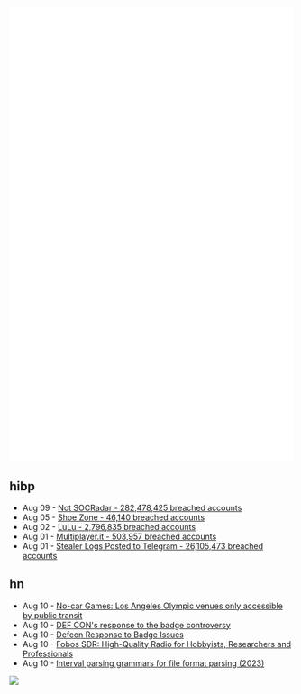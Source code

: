 ![Metrics](https://raw.githubusercontent.com/phixion/phixion/master/metrics.svg)

## hibp

<!--
for https://github.com/phixion/phixion/blob/main/.github/workflows/feeds.yml
-->
<!--START_SECTION:haveibeenpwnd-->
- Aug 09 - [Not SOCRadar - 282,478,425 breached accounts](https://haveibeenpwned.com/PwnedWebsites#NotSOCRadar)
- Aug 05 - [Shoe Zone - 46,140 breached accounts](https://haveibeenpwned.com/PwnedWebsites#ShoeZone)
- Aug 02 - [LuLu - 2,796,835 breached accounts](https://haveibeenpwned.com/PwnedWebsites#LuLu)
- Aug 01 - [Multiplayer.it - 503,957 breached accounts](https://haveibeenpwned.com/PwnedWebsites#MultiplayerIt)
- Aug 01 - [Stealer Logs Posted to Telegram - 26,105,473 breached accounts](https://haveibeenpwned.com/PwnedWebsites#TelegramStealerLogs)
<!--END_SECTION:haveibeenpwnd-->

## hn

<!--
for https://github.com/phixion/phixion/blob/main/.github/workflows/feeds.yml
-->
<!--START_SECTION:hn-->
- Aug 10 - [No-car Games: Los Angeles Olympic venues only accessible by public transit](https://apnews.com/article/2028-los-angeles-olympics-nocar-traffic-homeless-3adafcada2c5964e5dc2da2077a2520d)
- Aug 10 - [DEF CON's response to the badge controversy](https://old.reddit.com/r/Defcon/comments/1ep00ln/def_cons_response_to_the_badge_controversy/)
- Aug 10 - [Defcon Response to Badge Issues](https://twitter.com/defcon/status/1822344607063302200)
- Aug 10 - [Fobos SDR: High-Quality Radio for Hobbyists, Researchers and Professionals](https://www.hackster.io/news/fobos-sdr-is-a-high-quality-radio-for-hobbyists-researchers-and-professionals-80e25e00b1e1)
- Aug 10 - [Interval parsing grammars for file format parsing (2023)](https://dl.acm.org/doi/10.1145/3591264)
<!--END_SECTION:hn-->

<!--
for https://yhype.me
-->
![](https://hit.yhype.me/github/profile?user_id=13013670)
